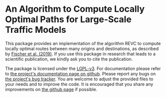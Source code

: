 # An Algorithm to Compute Locally Optimal Paths for Large-Scale Traffic Models

This package provides an implementation of the algorithm REVC to compute
locally optimal routes between many origins and destinations, as described 
by [Fischer et al. (2019)][REF]. If you use this package 
in research that leads to a scientific publication, we kindly ask you to 
cite the publication.

The package is licensed under the [LGPL-v3][LGPL]. For documentation please refer to
[the project's documentation page on github][DOC]. Please report any bugs on 
[the project's bug tracker][BUG]. You are welcome to adjust the provided
files to your needs and to improve the code. It is encouraged that you share any 
improvements on [the github page][GIT] if possible.

[REF]: https://arxiv.org/abs/1909.08801
[LGPL]: https://opensource.org/licenses/lgpl-3.0.html
[DOC]: https://vemomoto.github.io/lopaths
[GIT]: https://github.com/vemomoto/vemomoto/
[BUG]: https://github.com/vemomoto/vemomoto/issues